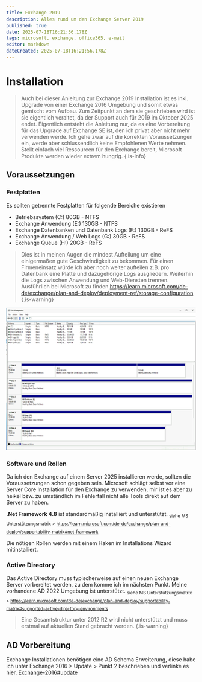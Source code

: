 ```yaml
---
title: Exchange 2019
description: Alles rund um den Exchange Server 2019
published: true
date: 2025-07-18T16:21:56.178Z
tags: microsoft, exchange, office365, e-mail
editor: markdown
dateCreated: 2025-07-18T16:21:56.178Z
---
```


# Installation
> Auch bei dieser Anleitung zur Exchange 2019 Installation ist es inkl. Upgrade von einer Exchange 2016 Umgebung und somit etwas gemischt vom Aufbau.
> Zum Zeitpunkt an dem sie geschrieben wird ist sie eigentlich veraltet, da der Support auch für 2019 im Oktober 2025 endet.
> Eigentlich entsteht die Anleitung nur, da es eine Vorbereitung für das Upgrade auf Exchange SE ist, den ich privat aber nicht mehr verwenden werde.
> Ich gehe zwar auf die korrekten Voraussetzungen ein, werde aber schlussendlich keine Empfohlenen Werte nehmen. Stellt einfach viel Ressourcen für den Exchange bereit, Microsoft Produkte werden wieder extrem hungrig.
{.is-info}

## Voraussetzungen

### Festplatten
Es sollten getrennte Festplatten für folgende Bereiche existieren
- Betriebssystem (C:) 80GB - NTFS
- Exchange Anwendung (E:) 130GB - NTFS
- Exchange Datenbanken und Datenbank Logs (F:) 130GB - ReFS 
- Exchange Anwendung / Web Logs (G:) 30GB - ReFS
- Exchange Queue (H:) 20GB - ReFS
> Dies ist in meinen Augen die mindest Aufteilung um eine einigermaßen gute Geschwindigkeit zu bekommen.
> Für einen Firmeneinsatz würde ich aber noch weiter aufteilen z.B. pro Datenbank eine Platte und dazugehörige Logs ausgliedern.
> Weiterhin die Logs zwischen Anwendung und Web-Diensten trennen.
> Ausführlich bei Microsoft zu finden https://learn.microsoft.com/de-de/exchange/plan-and-deploy/deployment-ref/storage-configuration
{.is-warning}

![ex2019-install-001.png](/media/ex2019-install-001.png)

### Software und Rollen
Da ich den Exchange auf einem Server 2025 installieren werde, sollten die Voraussetzungen schon gegeben sein.
Microsoft schlägt selbst vor eine Server Core Installation für den Exchange zu verwenden, mir ist es aber zu heikel bzw. zu umständlich im Fehlerfall nicht alle Tools direkt auf dem Server zu haben.

**.Net Framework 4.8** ist standardmäßig installiert und unterstützt.
<sub>siehe MS Unterstützungsmatrix > https://learn.microsoft.com/de-de/exchange/plan-and-deploy/supportability-matrix#net-framework</sub>

Die nötigen Rollen werden mit einem Haken im Installations Wizard mitinstalliert.

### Active Directory

Das Active Directory muss typischerweise auf einen neuen Exchange Server vorbereitet werden, zu dem komme ich im nächsten Punkt.
Meine vorhandene AD 2022 Umgebung ist unterstützt.
<sub> siehe MS Unterstützungsmatrix > https://learn.microsoft.com/de-de/exchange/plan-and-deploy/supportability-matrix#supported-active-directory-environments </sub>

> Eine Gesamtstruktur unter 2012 R2 wird nicht unterstützt und muss erstmal auf aktuellen Stand gebracht werden.
{.is-warning}

## AD Vorbereitung
Exchange Installationen benötigen eine AD Schema Erweiterung, diese habe ich unter Exchange 2016 > Update > Punkt 2 beschrieben und verlinke es hier.
[Exchange-2016#update](/de/Wiki-Seiten/Microsoft/Server/Rollen/Exchange/exchange-2016#update)